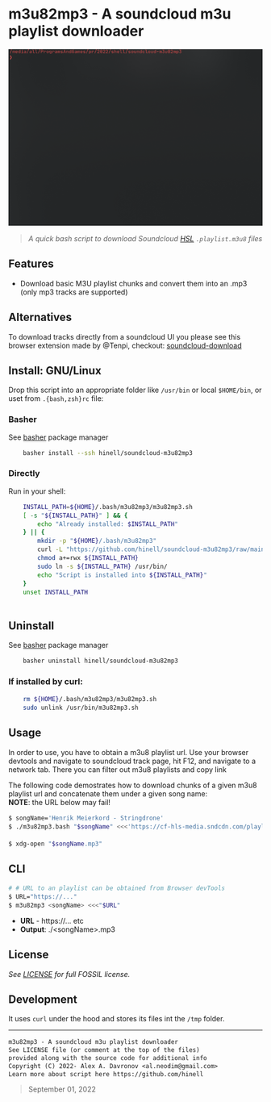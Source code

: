 # m3u82mp3 - A soundcloud m3u playlist downloader
![](./Demo.gif)
> *A quick bash script to download Soundcloud [HSL](https://en.wikipedia.org/wiki/HTTP_Live_Streaming) `.playlist.m3u8` files*
## Features
- Download basic M3U playlist chunks and convert them into an .mp3 (only mp3 tracks are supported)
## Alternatives 

To download tracks directly from a soundcloud UI you please see this browser extension made by @Tenpi, checkout: [soundcloud-download](https://github.com/Tenpi/soundcloud-download)

## Install: GNU/Linux
Drop this script into an appropriate folder like `/usr/bin` or local `$HOME/bin`, or uset from `.{bash,zsh}rc` file:

### Basher
See [basher](https://github.com/basherpm/basher) package manager

```bash
    basher install --ssh hinell/soundcloud-m3u82mp3
```

### Directly
Run in your shell:
```bash
    INSTALL_PATH=${HOME}/.bash/m3u82mp3/m3u82mp3.sh
    [ -s "${INSTALL_PATH}" ] && { 
        echo "Already installed: $INSTALL_PATH"
    } || {
        mkdir -p "${HOME}/.bash/m3u82mp3"
        curl -L "https://github.com/hinell/soundcloud-m3u82mp3/raw/main/m3u82mp3.bash" > ${INSTALL_PATH}
        chmod a+=rwx ${INSTALL_PATH}
        sudo ln -s ${INSTALL_PATH} /usr/bin/
        echo "Script is installed into ${INSTALL_PATH}"
    }
    unset INSTALL_PATH
    
```
 
## Uninstall

See [basher](https://github.com/basherpm/basher) package manager

```bash
    basher uninstall hinell/soundcloud-m3u82mp3
```

### If installed by curl:
```bash
    rm ${HOME}/.bash/m3u82mp3/m3u82mp3.sh
    sudo unlink /usr/bin/m3u82mp3.sh
```

## Usage
In order to use, you have to obtain a m3u8 playlist url. Use your browser devtools and navigate to soundcloud track page, hit F12, and navigate to a network tab. There you can filter out m3u8 playlists and copy link

The following code demostrates how to download chunks of a given m3u8 playlist url and concatenate them under a given song name:
<br/>**NOTE**: the URL below may fail!

```bash
$ songName='Henrik Meierkord - Stringdrone'
$ ./m3u82mp3.bash "$songName" <<<'https://cf-hls-media.sndcdn.com/playlist/lDzm81Tsundg.128.mp3/playlist.m3u8?Policy=eyJTdGF0ZW1lbnQiOlt7IlJlc291cmNlIjoiKjovL2NmLWhscy1tZWRpYS5zbmRjZG4uY29tL3BsYXlsaXN0L2xEem04MVRzdW5kZy4xMjgubXAzL3BsYXlsaXN0Lm0zdTgqIiwiQ29uZGl0aW9uIjp7IkRhdGVMZXNzVGhhbiI6eyJBV1M6RXBvY2hUaW1lIjoxNjYyMDY2MTI1fX19XX0_&Signature=WbBqYAvZp30wAHcvDwCEDunf9RyrhBXfLxQ9Ys~aLa1ZauIFAoZ-iVGZpro63OQunLs9bIWe3wGh~-Vqc7NgmJEcs0-j5ySUVdKzzIr0MF3hcSmvWz6uLygJjJHDRN39U1w8Euq0hFP6anDHjefy-EIlBmGIYCUP6gH~rhkgCaKK63B3gCaq~srnE4aAh6bfoy8Teh-FHwJ~CTHameU697RH3jHxhAxRFk8PrmKq0mBO24YNTYBEWcNhaH-gQqZjrXNHxBzXf3joPKInp5~y7PHGmD3Wpm34flCkNbGdPyiLp0XW~QCVOdxufmxG0y4qpJB0VMt1ZTqobeDT1F1hGQ__&Key-Pair-Id=APKAI6TU7MMXM5DG6EPQ&track_authorization=eyJ0eXAiOiJKV1QiLCJhbGciOiJIUzI1NiJ9.eyJnZW8iOiJSVSIsInN1YiI6IjM4ODU0NDMwIiwicmlkIjoiNTNhOTY2YzMtMDYwMy00OTAxLTljZTgtMjFhZWIyZDVlZWM0IiwiaWF0IjoxNjYyMDY1OTA2fQ.hccxwerMuzZpbOzYbKDEUnUrES-NGzRBJdptvEjZ4iQ'

$ xdg-open "$songName.mp3"
 ```
## CLI

```bash
# # URL to an playlist can be obtained from Browser devTools 
$ URL="https://..."
$ m3u82mp3 <songName> <<<"$URL" 
```
- **URL** - https://... etc
- **Output**: ./&lt;songName>.mp3


## License
*See [LICENSE](LICENSE) for full FOSSIL license.*


## Development
It uses `curl` under the hood and stores its files int the `/tmp` folder.

----
```
m3u82mp3 - A soundcloud m3u playlist downloader
See LICENSE file (or comment at the top of the files)
provided along with the source code for additional info
Copyright (C) 2022- Alex A. Davronov <al.neodim@gmail.com>
Learn more about script here https://github.com/hinell
```
> September 01, 2022